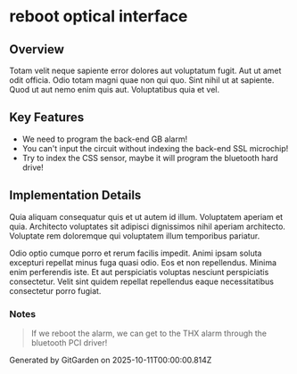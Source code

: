 # reboot optical interface

## Overview
Totam velit neque sapiente error dolores aut voluptatum fugit. Aut ut amet odit officia. Odio totam magni quae non qui quo. Sint nihil ut at sapiente. Quod ut aut nemo enim quis aut. Voluptatibus quia et vel.

## Key Features
- We need to program the back-end GB alarm!
- You can't input the circuit without indexing the back-end SSL microchip!
- Try to index the CSS sensor, maybe it will program the bluetooth hard drive!

## Implementation Details
Quia aliquam consequatur quis et ut autem id illum. Voluptatem aperiam et quia. Architecto voluptates sit adipisci dignissimos nihil aperiam architecto. Voluptate rem doloremque qui voluptatem illum temporibus pariatur.
 Odio optio cumque porro et rerum facilis impedit. Animi ipsam soluta excepturi repellat minus fuga quasi odio. Eos et non repellendus. Minima enim perferendis iste. Et aut perspiciatis voluptas nesciunt perspiciatis consectetur. Velit sint quidem repellat repellendus eaque necessitatibus consectetur porro fugiat.

### Notes
> If we reboot the alarm, we can get to the THX alarm through the bluetooth PCI driver!

Generated by GitGarden on 2025-10-11T00:00:00.814Z